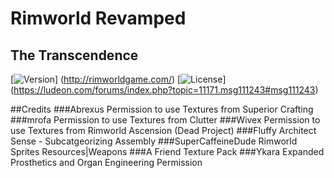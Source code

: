 # Rimworld Revamped
## The Transcendence

[![Version](https://img.shields.io/badge/Rimworld-A16-green.svg)]
(http://rimworldgame.com/)
[![License](https://img.shields.io/badge/license-Custom-blue.svg)]
(https://ludeon.com/forums/index.php?topic=11171.msg111243#msg111243)


##Credits
###Abrexus
Permission to use Textures from Superior Crafting
###mrofa
Permission to use Textures from Clutter
###Wivex
Permission to use Textures from Rimworld Ascension (Dead Project)
###Fluffy
Architect Sense - Subcatgeorizing Assembly
###SuperCaffeineDude
Rimworld Sprites Resources|Weapons
###A Friend
Texture Pack
###Ykara
Expanded Prosthetics and Organ Engineering Permission
